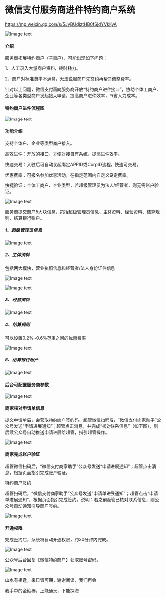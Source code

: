 # 微信支付服务商进件特约商户系统

https://mp.weixin.qq.com/s/5JyBUdjztHB0fSjdYVkKyA

![Image text](https://picd.zhimg.com/v2-5cc78d468eedb175309c2f664d68401c_1440w.jpg)

#### 介绍
服务商拓展特约商户（子商户），可能出现如下问题：

1、人工录入大量商户资料，耗时耗力。

2、商户对标准费率不满意，无法说服商户先签约再帮其调整费率。

针对以上问题，微信支付面向服务商开放“特约商户进件接口”，协助个体工商户、企业等各类型商户发起接入申请，提高商户进件效率，节省人力成本。

#### 特约商户进件流程图

![Image text](https://img-blog.csdnimg.cn/b32c1ab47aad4b74b0b278f1fa88e017.png)

#### 功能介绍

支持个体户、企业等类型商户接入。

高效进件：开放的接口，方便对接自有系统，提高进件效率。

快速交易：入驻后可自动发起绑定APPID或CorpID流程，快速可交易。

优惠费率：可报名参加优惠活动，在指定范围内自定义设定费率。

快捷验证：个体工商户、企业类型，若超级管理员为法人/经营者，则无需账户验证。

![Image text](https://img-blog.csdnimg.cn/76fe972ebae54b8ab99fa91251e63cfd.png)

服务商提交商户5大块信息，包括超级管理员信息、主体资料、经营资料、结算规则、结算银行账户。

##### 1、超级管理员信息

![Image text](https://img-blog.csdnimg.cn/6067eed42a1b4bb5ab275fc8664d71dd.png)

##### 2、主体资料

包括两大模块，营业执照信息和经营者/法人身份证件信息

![Image text](https://img-blog.csdnimg.cn/4beac0d197f74d65b0e35a45683b6e83.png)

![Image text](https://img-blog.csdnimg.cn/5d36027e9fab41e9aab61c42dc4f2f7c.png)

##### 3、经营资料

![Image text](https://img-blog.csdnimg.cn/9178730d09b442248101ce34ae5165ea.png)

##### 4、结算规则

可以设置0.2%~0.6%范围之间的优惠费率

![Image text](https://img-blog.csdnimg.cn/75697be9e3094853884ba297e86f6b60.png)

##### 5、结算银行账户

![Image text](https://img-blog.csdnimg.cn/b1ee9090e1db4916a3c16cd16b3d6495.png)

#### 后台可配置服务商参数

![Image text](https://img-blog.csdnimg.cn/c1aba2624f2f4ec79b344b017206f121.png)

#### 商家核对申请单信息

提交申请单后，会获取特约商户签约码，超管微信扫码后，“微信支付商家助手”公众号发送“申请进展通知”；超管点击消息，并完成“核对联系信息”（如下图），则后续公众号自动推送申请进展给超管，指引超管操作。

![Image text](https://img-blog.csdnimg.cn/f5f93c08e47a41b0b1c130f279917592.png)

#### 商家完成账户验证

超管微信扫码后，“微信支付商家助手”公众号发送“申请进展通知”；超管点击消息，根据页面指引完成账户验证。

特约商户签约

超管扫码后，“微信支付商家助手”公众号发送“申请单进展通知”；超管点击“申请单进展通知”，根据页面指引完成签约。说明：若之前超管已核对联系信息，则公众号自动通知引导商户签约。

![Image text](https://img-blog.csdnimg.cn/50fd95d1d64d4ee2b7e3cfefab0b1225.png)

#### 开通权限

完成签约后，系统将自动开通权限，约30分钟内完成。

![Image text](https://img-blog.csdnimg.cn/f833570f3434457b9eef5dea4e025881.png)

公众号后台回复【微信特约商户】获取账号密码。

![Image text](https://img-blog.csdnimg.cn/101a73ed0228494786544af811382ace.png)

山水有相逢，来日皆可期，谢谢阅读，我们再会

我手中的金箍棒，上能通天，下能探海